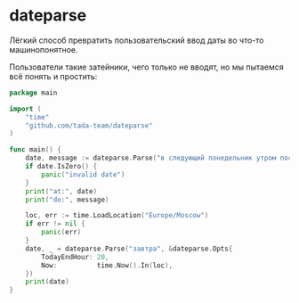 # dateparse

Лёгкий способ превратить пользовательский ввод даты во что-то машинопонятное.

Пользователи такие затейники, чего только не вводят, но мы пытаемся всё понять и простить:

```go
package main 

import (
    "time"
    "github.com/tada-team/dateparse"
)

func main() {
    date, message := dateparse.Parse("в следующий понедельник утром посмотреть код", nil)
    if date.IsZero() {
        panic("invalid date")
    }
    print("at:", date)
    print("do:", message)

    loc, err := time.LoadLocation("Europe/Moscow")
    if err != nil {
        panic(err)
    } 
    date, _ = dateparse.Parse("завтра", &dateparse.Opts{
        TodayEndHour: 20,
        Now:          time.Now().In(loc),
    })
    print(date)
}
```
